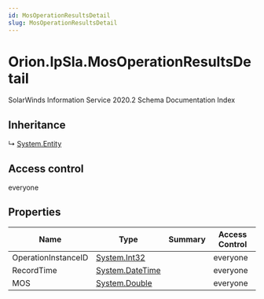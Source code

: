 ```yaml
---
id: MosOperationResultsDetail
slug: MosOperationResultsDetail
---
```


# Orion.IpSla.MosOperationResultsDetail

SolarWinds Information Service 2020.2 Schema Documentation Index

## Inheritance

↳ [System.Entity](./../System/Entity)

## Access control

everyone

## Properties

| Name | Type | Summary | Access Control |
| ------ | ------ | ------ | ------ |
| OperationInstanceID | [System.Int32](https://docs.microsoft.com/en-us/dotnet/api/system.int32) |  | everyone |
| RecordTime | [System.DateTime](https://docs.microsoft.com/en-us/dotnet/api/system.datetime) |  | everyone |
| MOS | [System.Double](https://docs.microsoft.com/en-us/dotnet/api/system.double) |  | everyone |

